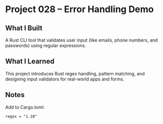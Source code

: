 # Project 028 – Error Handling Demo

## What I Built
A Rust CLI tool that validates user input (like emails, phone numbers, and passwords) using regular expressions. 

## What I Learned
This project introduces Rust regex handling, pattern matching, and designing input validators for real-world apps and forms.

## Notes
Add to Cargo.toml:
```
regex = "1.10"
```









